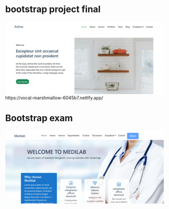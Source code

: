 <h1> bootstrap project final</h1>
<a href="https://vocal-marshmallow-6045b7.netlify.app/"><img src="Screenshot 2025-01-23 142610.png"></a>
https://vocal-marshmallow-6045b7.netlify.app/



<h1> Bootstrap exam</h1>
<img src="https://github.com/Dhruvikankadiya1337/Bootstrap/blob/ef4fbc14ef685a6876d66799cc1e5749dc51736f/bs%20exam/Screenshot%202025-02-27%20104116.png">
